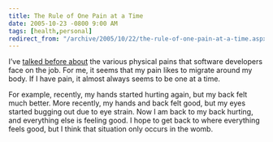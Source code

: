 ```yaml
---
title: The Rule of One Pain at a Time
date: 2005-10-23 -0800 9:00 AM
tags: [health,personal]
redirect_from: "/archive/2005/10/22/the-rule-of-one-pain-at-a-time.aspx/"
---
```


I’ve [talked before
about](https://haacked.com/archive/2004/06/10/The-Real-Pain-Of-Software-Development-1.aspx/) the various
physical pains that software developers face on the job. For me, it
seems that my pain likes to migrate around my body. If I have pain, it
almost always seems to be one at a time.

For example, recently, my hands started hurting again, but my back felt
much better. More recently, my hands and back felt good, but my eyes
started bugging out due to eye strain. Now I am back to my back hurting,
and everything else is feeling good. I hope to get back to where
everything feels good, but I think that situation only occurs in the
womb.

